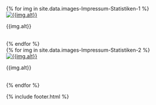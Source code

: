 ---
---
<div class="links">
  <div class="row">
    {% for img in site.data.images-Impressum-Statistiken-1 %}
    <div class="col-lg-4">
      <a href="{{img.src}}" title="{{img.alt}}" data-gallery>
        <img class="img-thumbnail gallery" src="{{img.src}}" alt="{{img.alt}}"/>
      </a>
      <p>
        {{img.alt}}
      </p>
      <br />
    </div>
    {% endfor %}
  </div>
  <div class="row">
    {% for img in site.data.images-Impressum-Statistiken-2 %}
    <div class="col-lg-4">
      <a href="{{img.src}}" title="{{img.alt}}" data-gallery>
        <img class="img-thumbnail gallery" src="{{img.src}}" alt="{{img.alt}}"/>
      </a>
      <p>
        {{img.alt}}
      </p>
      <br />
    </div>
    {% endfor %}
  </div>
</div>

{% include footer.html %}

